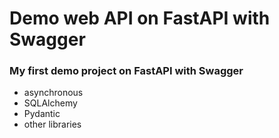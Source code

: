 # Demo web API on FastAPI with Swagger
### My first demo project on FastAPI with Swagger  
- asynchronous  
- SQLAlchemy  
- Pydantic
- other libraries  
